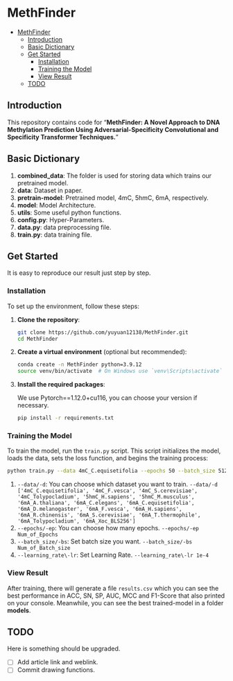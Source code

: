 # MethFinder

- [MethFinder](#methfinder)
  - [Introduction](#introduction)
  - [Basic Dictionary](#basic-dictionary)
  - [Get Started](#get-started)
    - [Installation](#installation)
    - [Training the Model](#training-the-model)
    - [View Result](#view-result)
  - [TODO](#todo)

## Introduction

This repository contains code for “**MethFinder: A Novel Approach to DNA Methylation Prediction Using Adversarial-Specificity Convolutional and Specificity Transformer Techniques.**”

## Basic Dictionary

1. **combined_data**: The folder is used for storing data which trains our pretrained model.
2. **data**: Dataset in paper.
3. **pretrain-model**: Pretrained model, 4mC, 5hmC, 6mA, respectively.
4. **model**: Model Architecture.
5. **utils**: Some useful python functions.
6. **config.py**: Hyper-Parameters.
7. **data.py**: data preprocessing file.
8. **train.py**: data training file.

## Get Started

It is easy to reproduce our result just step by step.

### Installation

To set up the environment, follow these steps:

1. **Clone the repository**:

    ```bash
    git clone https://github.com/yuyuan12138/MethFinder.git
    cd MethFinder
    ```

2. **Create a virtual environment** (optional but recommended):

    ```bash
    conda create -n MethFinder python=3.9.12
    source venv/bin/activate  # On Windows use `venv\Scripts\activate`
    ```

3. **Install the required packages**:

   We use Pytorch==1.12.0+cu116, you can choose your version if necessary.

    ```bash
    pip install -r requirements.txt
    ```

### Training the Model

To train the model, run the `train.py` script. This script initializes the model, loads the data, sets the loss function, and begins the training process:

```bash
python train.py --data 4mC_C.equisetifolia --epochs 50 --batch_size 512 --learning_rate 1e-4
```

1. `--data/-d`: You can choose which dataset you want to train. `--data/-d ['4mC_C.equisetifolia', '4mC_F.vesca', '4mC_S.cerevisiae', '4mC_Tolypocladium', '5hmC_H.sapiens', '5hmC_M.musculus', '6mA_A.thaliana', '6mA_C.elegans', '6mA_C.equisetifolia', '6mA_D.melanogaster', '6mA_F.vesca', '6mA_H.sapiens', '6mA_R.chinensis', '6mA_S.cerevisiae', '6mA_T.thermophile', '6mA_Tolypocladium', '6mA_Xoc_BLS256']`
2. `--epochs/-ep`: You can choose how many epochs. `--epochs/-ep Num_of_Epochs`
3. `--batch_size/-bs`: Set batch size you want. `--batch_size/-bs Num_of_Batch_size`
4. `--learning_rate\-lr`: Set Learning Rate. `--learning_rate\-lr 1e-4`

### View Result

After training, there will generate a file `results.csv` which you can see the best performance in ACC, SN, SP, AUC, MCC and F1-Score that also printed on your console. Meanwhile, you can see the best trained-model in a folder **models**.

## TODO

Here is something should be upgraded.

- [ ] Add article link and weblink.
- [ ] Commit drawing functions.
